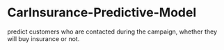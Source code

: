 # CarInsurance-Predictive-Model
 predict customers who are contacted during the campaign, whether they will buy insurance or not.
